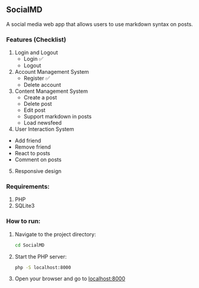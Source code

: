 ## SocialMD
A social media web app that allows users to use markdown syntax on posts.

### Features (Checklist)
1. Login and Logout
   - Login ✅
   - Logout
2. Account Management System
   - Register ✅
   - Delete account
3. Content Management System
   - Create a post
   - Delete post
   - Edit post
   - Support markdown in posts
   - Load newsfeed
4. User Interaction System
  - Add friend
  - Remove friend
  - React to posts
  - Comment on posts
5. Responsive design

### Requirements:
1. PHP
2. SQLite3

### How to run:
1. Navigate to the project directory:
   ```bash
   cd SocialMD
   ```
2. Start the PHP server:
   ```bash
   php -S localhost:8000
   ```
3. Open your browser and go to [localhost:8000](http://localhost:8000)

